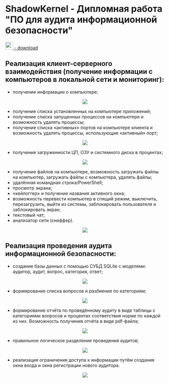 # ShadowKernel - Дипломная работа "ПО для аудита информационной безопасности"

<a href="https://github.com/Supermegatiger/ShadowKernel/releases/download/1.1/Debug.rar"><img src="https://github.com/Supermegatiger/ShadowKernel/blob/master/ShadowKernel/assets/icon.ico" width="24"> - download</a>

## Реализация клиент-серверного взаимодействия (получение информации с компьютеров в локальной сети и мониторинг):
* получение информации о компьютере;
<p align="center"><img src="https://user-images.githubusercontent.com/68782056/134538565-52754f52-6fef-4da3-a041-768d4c6677be.png"></p>

* получение списка установленных на компьютере приложений;
* получение списка запущенных процессов на компьютере и возможность удалять процессы;
* получение списка «активных» портов на компьютере клиента и возможность удалять процессы, использующие «активный» порт;
<p align="center"><img src="https://user-images.githubusercontent.com/68782056/134540008-888f4c32-f532-4ff6-adc6-39b6317ca724.png"></p>

* получение загруженности ЦП, ОЗУ и системного диска в процентах;
<p align="center"><img src="https://user-images.githubusercontent.com/68782056/134540177-155d3e81-0f7e-4069-a0f0-324cffa5101f.png"></p>

* получение файлов на компьютере, возможность загружать файлы на компьютер, загружать файлы с компьютера, удалять файлы;
* удалённая командная строка/PowerShell;
* просмотр экрана;
* «кейлоггер» и получение названия активного окна;
* возможность перевести компьютер в спящий режим, выключить, перезагрузить, выйти из системы, заблокировать пользователя и заблокировать экран;
* текстовый чат;
* анализатор сети (сниффер).
<p align="center"><img src="https://user-images.githubusercontent.com/68782056/134542381-9e78ba54-92fe-4c90-a4b3-6af2bf3e1e31.png"></p>


## Реализация проведения аудита информационной безопасности:
* создание базы данных с помощью СУБД SQLite с моделями: аудитор, аудит, вопрос, категория, ответ;

<p align="center"><img src="https://user-images.githubusercontent.com/68782056/134526841-e904ad8d-8028-452e-b9f5-b9fd82889f21.png"></p>

* формирование списка вопросов и разбиение по категориям;
<p align="center"><img src="https://user-images.githubusercontent.com/68782056/134537150-e5d6f391-7672-4a17-ad11-22e3932c1b20.png"></p>

* формирование отчёта по проведённому аудиту в виде таблицы с категориями вопросов и процентах соответствия норме по каждой из них. Возможность получения отчёта в виде pdf-файла;
<p align="center"><img src="https://user-images.githubusercontent.com/68782056/134537631-504c3d31-deb6-47e1-9c1f-9307c46fcf26.png"></p>

* правильное логическое разделение проведения аудитов;
<p align="center"><img src="https://user-images.githubusercontent.com/68782056/134537888-f06c13cb-70fd-446b-b189-60b29aec3a93.png"></p>

* реализация ограничения доступа к информации путём создания окна входа и окна регистрации нового аудитора.
<p align="center"><img src="https://user-images.githubusercontent.com/68782056/134538048-6ae6a31f-7ca3-4dc7-a535-feb53f42e8b2.png"></p>

